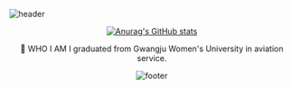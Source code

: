 ![header](https://capsule-render.vercel.app/api?type=wave&color=bdb8ec&height=200&section=header&text=🐰GITJISU💕BTS%20&fontSize=30&fontColor=1d1504&animation=twinkling&)

<div align=center>

[![Anurag's GitHub stats](https://github-readme-stats.vercel.app/api?username=gitjisu&show_icons=true&theme=buefy)](https://github.com/anuraghazra/github-readme-stats)

🙋‍ WHO I AM 
 I graduated from Gwangju Women's University in aviation service.

![footer](https://capsule-render.vercel.app/api?section=footer&color=bdb8ec&height=150)
 

<!--
**gitjisu/gitjisu** is a ✨ _special_ ✨ repository because its `README.md` (this file) appears on your GitHub profile.

